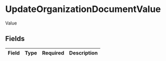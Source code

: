 # UpdateOrganizationDocumentValue

Value


## Fields

| Field       | Type        | Required    | Description |
| ----------- | ----------- | ----------- | ----------- |